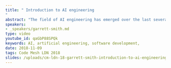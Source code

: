 ```yaml
---
title: " Introduction to AI engineering
"
abstract: "The field of AI engineering has emerged over the last several years, fueled by breakthroughs in applied machine learning, computational acceleration, and supporting software frameworks. While similar to traditional software development disciplines, AI engineering requires additional roles, skill sets, and techniques that make it challenging to implement successfully in organizations unfamiliar with AI."
speakers:
- _speakers/garrett-smith.md
type: video
youtube_id: qaGbP88SPQk
keywords: AI, artificial engineering, software development,
date: 2018-11-09
tags: Code Mesh LDN 2018
slides: /uploads/cm-ldn-18-garrett-smith-introduction-to-ai-engineering-compressed.pdf
---
```

